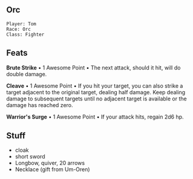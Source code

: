 
## Orc

    Player: Tom
    Race: Orc
    Class: Fighter

## Feats

**Brute Strike**  •  1 Awesome Point  •  The next attack, should it hit, will
do double damage.

**Cleave**  •  1 Awesome Point  •  If you hit your target, you can also strike
a target adjacent to the original target, dealing half damage.  Keep dealing
damage to subsequent targets until no adjacent target is available or the
damage has reached zero.

**Warrior's Surge**  •  1 Awesome Point  •  If your attack hits, regain 2d6 hp.

## Stuff

* cloak
* short sword
* Longbow, quiver, 20 arrows
* Necklace (gift from Um-Oren)

